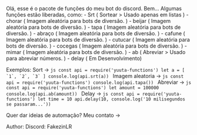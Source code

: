 Olá, esse é o pacote de funções do meu bot do discord. Bem... Algumas funções estão liberadas, como:
    - Srt ( Sortear > Usado apenas em listas )
    - chorar ( Imagem  aleatória para bots de diversão. )
    - beijar ( Imagem  aleatória para bots de diversão. )
    - tapa ( Imagem  aleatória para bots de diversão. )
    - abraço ( Imagem  aleatória para bots de diversão. )
    - cafune ( Imagem  aleatória para bots de diversão. )
    - cutucar ( Imagem  aleatória para bots de diversão. )
    - cocegas ( Imagem  aleatória para bots de diversão. )
    - mimar ( Imagem  aleatória para bots de diversão. )
    - ab ( Abreviar > Usado para abreviar números. )
    - delay ( Em Desenvolvimento)

Exemplos:
    Sort -> ```js
    const api = require('yuuta-functions')
    let a = [
        `1`, `2`, `3`
    ]
    console.log(api.srt(a))
    ```
    Imagem aleatoria ->
    ```js
    const api = require('yuuta-functions')
    console.log(api.tapa())
    ```
    Abreviar -> 
    ```js
    const api = require('yuuta-functions')
    let amount = 100000
    console.log(api.ab(amount))
    ```
    Delay ->
    ```js
    const api = require('yuuta-functions')
    let time = 10
    api.delay(10, console.log('10 milisegundos se passaram...'))
    ```

Quer dar ideias de automação? Meu contato ->

Author:
    Discord: FakezinLR